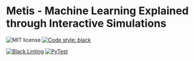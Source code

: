 # Metis - Machine Learning Explained through Interactive Simulations

![MIT license](https://img.shields.io/badge/license-MIT-blue)
[![Code style: black](https://img.shields.io/badge/code%20style-black-000000.svg)](https://github.com/psf/black)

[![Black Linting](https://github.com/Anemosx/metis/actions/workflows/lint.yml/badge.svg)](https://github.com/Anemosx/metis/actions/workflows/lint.yml)
[![PyTest](https://github.com/Anemosx/metis/actions/workflows/test.yml/badge.svg)](https://github.com/Anemosx/metis/actions/workflows/test.yml)
